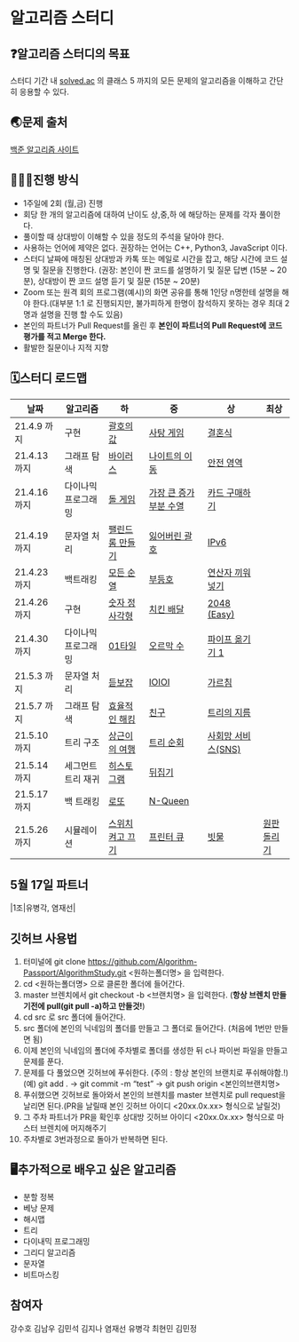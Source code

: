 # 알고리즘 스터디

## ❓알고리즘 스터디의 목표

스터디 기간 내 [solved.ac](http://solved.ac) 의 클래스 5 까지의 모든 문제의 알고리즘을 이해하고 간단히 응용할 수 있다.

## 🌏문제 출처

[백준 알고리즘 사이트](https://www.acmicpc.net/)

## 👨🏻‍💼진행 방식

- 1주일에 2회 (월,금) 진행
- 회당 한 개의 알고리즘에 대하여 난이도 상,중,하 에 해당하는 문제를 각자 풀이한다.
- 풀이할 때 상대방이 이해할 수 있을 정도의 주석을 달아야 한다.
- 사용하는 언어에 제약은 없다. 권장하는 언어는 C++, Python3, JavaScript 이다.
- 스터디 날짜에 매칭된 상대방과 카톡 또는 메일로 시간을 잡고, 해당 시간에 코드 설명 및 질문을 진행한다. (권장: 본인이 짠 코드를 설명하기 및 질문 답변 (15분 ~ 20분), 상대방이 짠 코드 설명 듣기 및 질문 (15분 ~ 20분)
- Zoom 또는 원격 회의 프로그램(예시)의 화면 공유를 통해 1인당 n명한테 설명을 해야 한다.(대부분 1:1 로 진행되지만, 불가피하게 한명이 참석하지 못하는 경우 최대 2명과 설명을 진행 할 수도 있음)
- 본인의 파트너가 Pull Request를 올린 후 **본인이 파트너의 Pull Request에 코드 평가를 적고 Merge 한다.**
- 활발한 질문이나 지적 지향

## 🗓️스터디 로드맵 

|날짜|알고리즘|하|중|상|최상|
|---|---|---|---|---|---|
|21.4.9 까지|구현|[괄호의 값](https://www.acmicpc.net/problem/2504)|[사탕 게임](https://www.acmicpc.net/problem/3085)|[결혼식](https://www.acmicpc.net/problem/5567)|
|21.4.13 까지|그래프 탐색|[바이러스](https://www.acmicpc.net/problem/2606)|[나이트의 이동](https://www.acmicpc.net/problem/7562)|[안전 영역](https://www.acmicpc.net/problem/2468)|
|21.4.16 까지|다이나믹 프로그래밍|[돌 게임](https://www.acmicpc.net/problem/9655)|[가장 큰 증가 부분 수열](https://www.acmicpc.net/problem/11055)|[카드 구매하기](https://www.acmicpc.net/problem/11052)|
|21.4.19 까지|문자열 처리|[팰린드롬 만들기](https://www.acmicpc.net/problem/1213)|[잃어버린 괄호](https://www.acmicpc.net/problem/1541)|[IPv6](https://www.acmicpc.net/problem/3107)|
|21.4.23 까지|백트래킹|[모든 순열](https://www.acmicpc.net/problem/10974)|[부등호](https://www.acmicpc.net/problem/2529)|[연산자 끼워넣기](https://www.acmicpc.net/problem/14888)|
|21.4.26 까지|구현|[숫자 정사각형](https://www.acmicpc.net/problem/1051)|[치킨 배달](https://www.acmicpc.net/problem/15686)|[2048 (Easy)](https://www.acmicpc.net/problem/12100)|
|21.4.30 까지|다이나믹 프로그래밍|[01타일](https://www.acmicpc.net/problem/1904)|[오르막 수](https://www.acmicpc.net/problem/11057)|[파이프 옮기기 1](https://www.acmicpc.net/problem/17070)|
|21.5.3 까지|문자열 처리|[듣보잡](https://www.acmicpc.net/problem/1764)|[IOIOI](https://www.acmicpc.net/problem/5525)|[가르침](https://www.acmicpc.net/problem/1062)|
|21.5.7 까지|그래프 탐색|[효율적인 해킹](https://www.acmicpc.net/problem/1325)|[친구](https://www.acmicpc.net/problem/1058)|[트리의 지름](https://www.acmicpc.net/problem/1967)|
|21.5.10 까지|트리 구조|[상근이의 여행](https://www.acmicpc.net/problem/9372)|[트리 순회](https://www.acmicpc.net/problem/1991)|[사회망 서비스(SNS)](https://www.acmicpc.net/problem/2533)|
|21.5.14 까지|세그먼트 트리 재귀|[히스토그램](https://www.acmicpc.net/problem/1725)|[뒤집기](https://www.acmicpc.net/problem/10472)|
|21.5.17 까지|백 트래킹|[로또](https://www.acmicpc.net/problem/6603)|[N-Queen](https://www.acmicpc.net/problem/9663)|
|21.5.26 까지|시뮬레이션|[스위치 켜고 끄기](https://www.acmicpc.net/problem/1244)|[프린터 큐](https://www.acmicpc.net/problem/1966)|[빗물](https://www.acmicpc.net/problem/14719)|[원판 돌리기](https://www.acmicpc.net/problem/17822)|

## 5월 17일 파트너
|1조|유병각, 염재선|

## 깃허브 사용법

1. 터미널에 git clone https://github.com/Algorithm-Passport/AlgorithmStudy.git <원하는폴더명> 을 입력한다.
2. cd <원하는폴더명> 으로 클론한 폴더에 들어간다.
3. master 브렌치에서 git checkout -b <브랜치명> 을 입력한다. (**항상 브렌치 만들기전에 pull(git pull -a)하고 만들것!**)
5. cd src 로 src 폴더에 들어간다.
6. src 폴더에 본인의 닉네임의 폴더를 만들고 그 폴더로 들어간다. (처음에 1번만 만들면 됨)
7. 이제 본인의 닉네임의 폴더에 주차별로 폴더를 생성한 뒤 c나 파이썬 파일을 만들고 문제를 푼다.
8. 문제를 다 풀었으면 깃허브에 푸쉬한다. (주의 : 항상 본인의 브랜치로 푸쉬해야함.!)  (예) git add .  -> git commit -m “test”  -> git push origin <본인의브랜치명>
9. 푸쉬했으면 깃허브로 돌아와서 본인의 브렌치를 master 브렌치로 pull request을 날리면 된다.(PR을 날릴때 본인 깃허브 아이디 <20xx.0x.xx> 형식으로 날릴것)
10. 그 주차 파트너가 PR을 확인후 상대방 깃허브 아이디 <20xx.0x.xx> 형식으로 마스터 브렌치에 머지해주기
11. 주차별로 3번과정으로 돌아가 반복하면 된다.


## 🖥️추가적으로 배우고 싶은 알고리즘

- 분할 정복
- 베낭 문제
- 해시맵
- 트리
- 다이내믹 프로그래밍
- 그리디 알고리즘
- 문자열
- 비트마스킹

## 참여자
강수호 김남우 김민석 김지나 염재선 유병각 최현민 김민정

